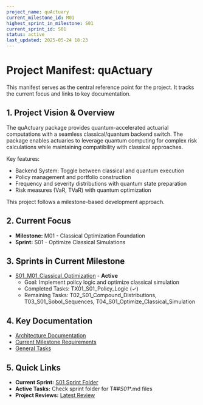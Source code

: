 ```yaml
---
project_name: quActuary
current_milestone_id: M01
highest_sprint_in_milestone: S01
current_sprint_id: S01
status: active
last_updated: 2025-05-24 18:23
---
```


# Project Manifest: quActuary

This manifest serves as the central reference point for the project. It tracks the current focus and links to key documentation.

## 1. Project Vision & Overview

The quActuary package provides quantum-accelerated actuarial computations with a seamless classical/quantum backend switch. The package enables actuaries to leverage quantum computing for complex risk calculations while maintaining compatibility with classical approaches.

Key features:
- Backend System: Toggle between classical and quantum execution
- Policy management and portfolio construction
- Frequency and severity distributions with quantum state preparation
- Risk measures (VaR, TVaR) with quantum optimization

This project follows a milestone-based development approach.

## 2. Current Focus

- **Milestone:** M01 - Classical Optimization Foundation
- **Sprint:** S01 - Optimize Classical Simulations

## 3. Sprints in Current Milestone

- [S01_M01_Classical_Optimization](./03_SPRINTS/S01_M01_Classical_Optimization/) - **Active**
  - Goal: Implement policy logic and optimize classical simulation
  - Completed Tasks: TX01_S01_Policy_Logic (✓)
  - Remaining Tasks: T02_S01_Compound_Distributions, T03_S01_Sobol_Sequences, T04_S01_Optimize_Classical_Simulation

## 4. Key Documentation

- [Architecture Documentation](./01_PROJECT_DOCS/ARCHITECTURE.md)
- [Current Milestone Requirements](./02_REQUIREMENTS/M01_Backend_Setup/)
- [General Tasks](./04_GENERAL_TASKS/)

## 5. Quick Links

- **Current Sprint:** [S01 Sprint Folder](./03_SPRINTS/S01_M01_Classical_Optimization/)
- **Active Tasks:** Check sprint folder for T##_S01_*.md files
- **Project Reviews:** [Latest Review](./10_STATE_OF_PROJECT/)